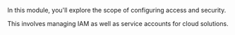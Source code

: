 In this module, you'll explore the scope of configuring access and security.

This involves managing IAM as well as service accounts for cloud solutions.
